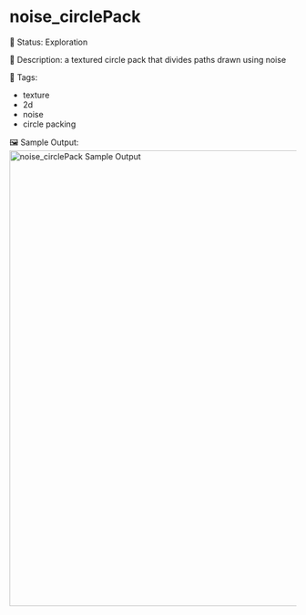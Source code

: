 # noise_circlePack

🧪 Status: Exploration

📎 Description: a textured circle pack that divides paths drawn using noise 

🎨 Tags: 
- texture 
- 2d
- noise
- circle packing

🖼️ Sample Output:  
<img src="render.webp" alt="noise_circlePack Sample Output" width="800" />
